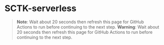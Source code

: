# SCTK-serverless

> **Note**: Wait about 20 seconds then refresh this page for GitHub Actions to run before continuing to the next step.
> **Warning**: Wait about 20 seconds then refresh this page for GitHub Actions to run before continuing to the next step.

